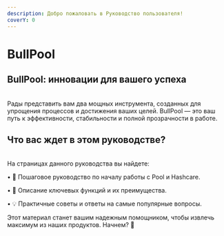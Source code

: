 ```yaml
---
description: Добро пожаловать в Руководство пользователя!
coverY: 0
---
```


# BullPool

## BullPool: инновации для вашего успеха

\
Рады представить вам два мощных инструмента, созданных для упрощения процессов и достижения ваших целей. BullPool — это ваш путь к эффективности, стабильности и полной прозрачности в работе.

## Что вас ждет в этом руководстве?

\
На страницах данного руководства вы найдете:

• 🔧 Пошаговое руководство по началу работы с Pool и Hashcare.

• 🌟 Описание ключевых функций и их преимущества.

• 💡 Практичные советы и ответы на самые популярные вопросы.

Этот материал станет вашим надежным помощником, чтобы извлечь максимум из наших продуктов. Начнем? 🚀
